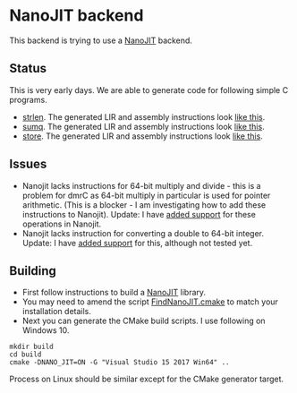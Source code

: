 # NanoJIT backend

This backend is trying to use a [NanoJIT](https://github.com/dibyendumajumdar/nanojit) backend. 

## Status

This is very early days. We are able to generate code for following simple C programs. 

* [strlen](https://github.com/dibyendumajumdar/dmr_c/blob/master/tests/nano/strlen.c). The generated LIR and assembly instructions look 
  [like this](https://github.com/dibyendumajumdar/dmr_c/blob/master/tests/nano/strlen.lir). 
* [sumq](https://github.com/dibyendumajumdar/dmr_c/blob/master/tests/nano/sumq.c). The generated LIR and assembly instructions look
  [like this](https://github.com/dibyendumajumdar/dmr_c/blob/master/tests/nano/sumq.lir).
* [store](https://github.com/dibyendumajumdar/dmr_c/blob/master/tests/nano/store.c). The generated LIR and assembly instructions look
  [like this](https://github.com/dibyendumajumdar/dmr_c/blob/master/tests/nano/store.lir).
  
  
## Issues

* Nanojit lacks instructions for 64-bit multiply and divide - this is a problem for dmrC as 64-bit multiply in particular is used for pointer arithmetic. (This is a blocker - I am investigating how to add these instructions to Nanojit). Update: I have [added support](https://github.com/dibyendumajumdar/nanojit/commit/54939aa859bfd84fae9e9fb876e807e6a76e89f0) for these operations in Nanojit.
* Nanojit lacks instruction for converting a double to 64-bit integer. Update: I have [added support](https://github.com/dibyendumajumdar/nanojit/commit/b2d63c3e77bcfc8272bdd0cbd971d8e2e3ed7f48) for this, although not tested yet.
  
## Building 

* First follow instructions to build a [NanoJIT](https://github.com/dibyendumajumdar/nanojit) library.
* You may need to amend the script [FindNanoJIT.cmake](https://github.com/dibyendumajumdar/dmr_c/blob/master/cmake/FindNanoJIT.cmake) to
  match your installation details.
* Next you can generate the CMake build scripts. I use following on Windows 10.

```
mkdir build
cd build
cmake -DNANO_JIT=ON -G "Visual Studio 15 2017 Win64" ..
```

Process on Linux should be similar except for the CMake generator target.
